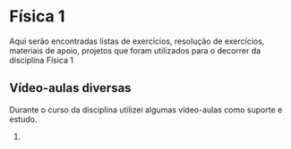 # Física 1

Aqui serão encontradas listas de exercícios, resolução de exercícios, materiais de apoio, projetos que foram utilizados para o decorrer da disciplina Física 1

## Vídeo-aulas diversas

Durante o curso da disciplina utilizei algumas vídeo-aulas como suporte e estudo.

1. 

     
    

